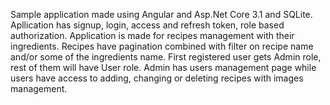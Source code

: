 Sample application made using Angular and Asp.Net Core 3.1 and SQLite. Apllication has signup, login, access and refresh token, role based authorization. Application is made for  recipes management with their ingredients. Recipes have pagination combined with filter on recipe name and/or some of the ingredients name. First registered user gets Admin role, rest of them will have User role. Admin has users management page while users have access to adding, changing or deleting recipes with images management. 
